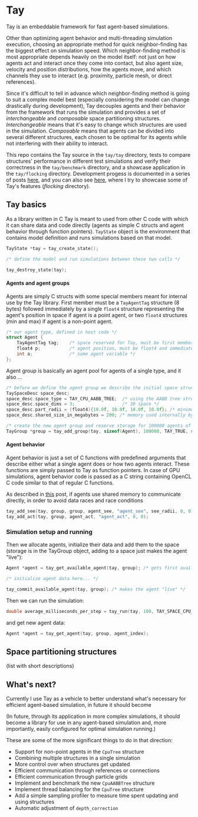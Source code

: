 # Tay

Tay is an embeddable framework for fast agent-based simulations.

Other than optimizing agent behavior and multi-threading simulation execution, choosing an appropriate method for quick neighbor-finding has the biggest effect on simulation speed. Which neighbor-finding method is most appropriate depends heavily on the model itself: not just on how agents act and interact once they come into contact, but also agent size, velocity and position distributions, how the agents move, and which channels they use to interact (e.g. proximity, particle mesh, or direct references).

Since it's difficult to tell in advance which neighbor-finding method is going to suit a complex model best (especially considering the model can change drastically during development), Tay decouples agents and their behavior from the framework that runs the simulation and provides a set of *interchangeable* and *composable* space partitioning structures. *Interchangeable* means that it's easy to change which structures are used in the simulation. *Composable* means that agents can be divided into several different structures, each chosen to be optimal for its agents while not interfering with their ability to interact.

This repo contains the Tay source in the `tay/tay` directory, tests to compare structures' performance in different test simulations and verify their correctness in the `tay/benchmark` directory, and a showcase application in the `tay/flocking` directory. Development progess is documented in a series of posts [here](https://bcace.github.io), and you can also see  [here](https://www.youtube.com/watch?v=DD93xIQqz5s), where I try to showcase some of Tay's features (*flocking* directory).

## Tay basics

As a library written in C Tay is meant to used from other C code with which it can share data and code directly (agents as simple C structs and agent behavior through function pointers). `TayState` object is the environment that contains model definition and runs simulations based on that model.

```C
TayState *tay = tay_create_state();

/* define the model and run simulations between these two calls */

tay_destroy_state(tay);
```

#### Agents and agent groups

Agents are simply C structs with some special members meant for internal use by the Tay library. First member must be a `TayAgentTag` structure (8 bytes) followed immediately by a single `float4` structure representing the agent's position in space if agent is a point agent, or two `float4` structures (min and max) if agent is a non-point agent.

```C
/* our agent type, defined in host code */
struct Agent {
    TayAgentTag tag;    /* space reserved for Tay, must be first member */
    float4 p;           /* agent position, must be float4 and immediately follow tag */
    int a;              /* some agent variable */
};
```

Agent group is basically an agent pool for agents of a single type, and it also ...

```C
/* before we define the agent group we describe the initial space structure it will use for simulation */
TaySpaceDesc space_desc;
space_desc.space_type = TAY_CPU_AABB_TREE;  /* using the AABB tree structure */
space_desc.space_dims = 3;                  /* 3D space */
space_desc.part_radii = (float4){10.0f, 10.0f, 10.0f, 10.0f}; /* minimum partition sizes */
space_desc.shared_size_in_megabytes = 200; /* memory used internally by the structure */

/* create the new agent group and reserve storage for 100000 agents of that type */
TayGroup *group = tay_add_group(tay, sizeof(Agent), 100000, TAY_TRUE, space_desc);
```

#### Agent behavior

Agent behavior is just a set of C functions with predefined arguments that describe either what a single agent does or how two agents interact. These functions are simply passed to Tay as function pointers. In case of GPU simulations, agent behavior code is passed as a C string containing OpenCL C code similar to that of regular C functions.

As described in [this](https://bcace.github.io/ochre.html) post, if agents use shared memory to communicate directly, in order to avoid data races and race conditions

```C
tay_add_see(tay, group, group, agent_see, "agent_see", see_radii, 0, 0);
tay_add_act(tay, group, agent_act, "agent_act", 0, 0);
```

### Simulation setup and running

Then we allocate agents, initialize their data and add them to the space (storage is in the TayGroup object, adding to a space just makes the agent "live"):

```C
Agent *agent = tay_get_available_agent(tay, group); /* gets first available "dead" agent from storage */

/* initialize agent data here... */

tay_commit_available_agent(tay, group); /* makes the agent "live" */
```

Then we can run the simulation:

```C
double average_milliseconds_per_step = tay_run(tay, 100, TAY_SPACE_CPU_GRID, 1);
```

and get new agent data:

```C
Agent *agent = tay_get_agent(tay, group, agent_index);
```

## Space partitioning structures

(list with short descriptions)

## What's next?

Currently I use Tay as a vehicle to better understand what's necessary for efficient agent-based simulation, in future it should become

(In future, through its application in more complex simulations, it should become a library for use in any agent-based simulation and, more importantly, easily configured for optimal simulation running.)

These are some of the more significant things to do in that direction:

* Support for non-point agents in the `CpuTree` structure
* Combining multiple structures in a single simulation
* More control over when structures get updated
* Efficient communication through references or connections
* Efficient communication through particle grids
* Implement and benchmark the new `CpuAABBTree` structure
* Implement thread balancing for the `CpuTree` structure
* Add a simple sampling profiler to measure time spent updating and using structures
* Automatic adjustment of `depth_correction`
